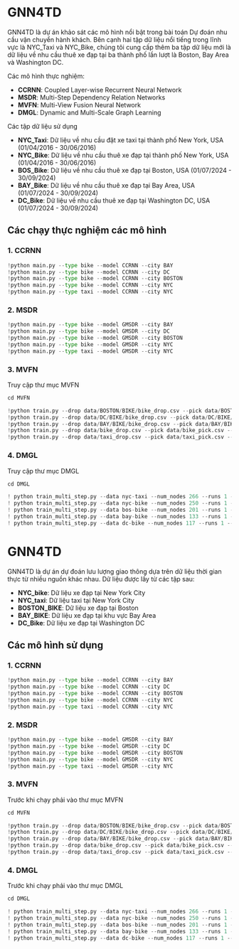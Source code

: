 # GNN4TD
GNN4TD là dự án khảo sát các mô hình nổi bật trong bài toán Dự đoán nhu cầu vận chuyển hành khách. Bên cạnh hai tập dữ liệu nổi tiếng trong lĩnh vực là NYC_Taxi và NYC_Bike, chúng tôi cung cấp thêm ba tập dữ liệu mới là dữ liệu về nhu cầu thuê xe đạp tại ba thành phố lần lượt là Boston, Bay Area và Washington DC. 

Các mô hình thực nghiệm:

- **CCRNN**: Coupled Layer-wise Recurrent Neural Network
- **MSDR**: Multi-Step Dependency Relation Networks
- **MVFN**: Multi-View Fusion Neural Network
- **DMGL**: Dynamic and Multi-Scale Graph Learning

Các tập dữ liệu sử dụng

- **NYC_Taxi**: Dữ liệu về nhu cầu đặt xe taxi tại thành phố New York, USA (01/04/2016 - 30/06/2016)
- **NYC_Bike**: Dữ liệu về nhu cầu thuê xe đạp tại thành phố New York, USA (01/04/2016 - 30/06/2016)
- **BOS_Bike**: Dữ liệu về nhu cầu thuê xe đạp tại Boston, USA (01/07/2024 - 30/09/2024)
- **BAY_Bike**: Dữ liệu về nhu cầu thuê xe đạp tại Bay Area, USA (01/07/2024 - 30/09/2024) 
- **DC_Bike**: Dữ liệu về nhu cầu thuê xe đạp tại Washington DC, USA (01/07/2024 - 30/09/2024)  

## Các chạy thực nghiệm các mô hình

### 1. CCRNN

```python
!python main.py --type bike --model CCRNN --city BAY
!python main.py --type bike --model CCRNN --city DC
!python main.py --type bike --model CCRNN --city BOSTON
!python main.py --type bike --model CCRNN --city NYC
!python main.py --type taxi --model CCRNN --city NYC
```

### 2. MSDR
```python
!python main.py --type bike --model GMSDR --city BAY
!python main.py --type bike --model GMSDR --city DC
!python main.py --type bike --model GMSDR --city BOSTON
!python main.py --type bike --model GMSDR --city NYC
!python main.py --type taxi --model GMSDR --city NYC
```

### 3. MVFN
Truy cập thư mục MVFN
```python
cd MVFN
```
```python
!python train.py --drop data/BOSTON/BIKE/bike_drop.csv --pick data/BOSTON/BIKE/bike_pick.csv --adj_data data/BOSTON/BIKE/dis_bb.csv --parameter parameter/bike
!python train.py --drop data/DC/BIKE/bike_drop.csv --pick data/DC/BIKE/bike_pick.csv --adj_data data/DC/BIKE/dis_bb.csv --parameter parameter/bike
!python train.py --drop data/BAY/BIKE/bike_drop.csv --pick data/BAY/BIKE/bike_pick.csv --adj_data data/BAY/BIKE/dis_bb.csv --parameter parameter/bike
!python train.py --drop data/bike_drop.csv --pick data/bike_pick.csv --adj_data data/dis_bb.csv --parameter parameter/bike
!python train.py --drop data/taxi_drop.csv --pick data/taxi_pick.csv --adj_data data/dis_tt.csv --parameter parameter/taxi
```

### 4. DMGL
Truy cập thư mục DMGL
```python
cd DMGL
```
```python
! python train_multi_step.py --data nyc-taxi --num_nodes 266 --runs 1 --fc_dim 95744
! python train_multi_step.py --data nyc-bike --num_nodes 250 --runs 1 --fc_dim 95744
! python train_multi_step.py --data bos-bike --num_nodes 201 --runs 1 --fc_dim 97280
! python train_multi_step.py --data bay-bike --num_nodes 133 --runs 1 --fc_dim 97280
! python train_multi_step.py --data dc-bike --num_nodes 117 --runs 1 --fc_dim 97280
```
# GNN4TD
GNN4TD là dự án dự đoán lưu lượng giao thông dựa trên dữ liệu thời gian thực từ nhiều nguồn khác nhau. Dữ liệu được lấy từ các tập sau:

- **NYC_bike**: Dữ liệu xe đạp tại New York City  
- **NYC_taxi**: Dữ liệu taxi tại New York City  
- **BOSTON_BIKE**: Dữ liệu xe đạp tại Boston  
- **BAY_BIKE**: Dữ liệu xe đạp tại khu vực Bay Area  
- **DC_Bike**: Dữ liệu xe đạp tại Washington DC  

## Các mô hình sử dụng

### 1. CCRNN

```python
!python main.py --type bike --model CCRNN --city BAY
!python main.py --type bike --model CCRNN --city DC
!python main.py --type bike --model CCRNN --city BOSTON
!python main.py --type bike --model CCRNN --city NYC
!python main.py --type taxi --model CCRNN --city NYC
```

### 2. MSDR
```python
!python main.py --type bike --model GMSDR --city BAY
!python main.py --type bike --model GMSDR --city DC
!python main.py --type bike --model GMSDR --city BOSTON
!python main.py --type bike --model GMSDR --city NYC
!python main.py --type taxi --model GMSDR --city NYC
```

### 3. MVFN
Trước khi chạy phải vào thư mục MVFN
```python
cd MVFN
```
```python
!python train.py --drop data/BOSTON/BIKE/bike_drop.csv --pick data/BOSTON/BIKE/bike_pick.csv --adj_data data/BOSTON/BIKE/dis_bb.csv --parameter parameter/bike
!python train.py --drop data/DC/BIKE/bike_drop.csv --pick data/DC/BIKE/bike_pick.csv --adj_data data/DC/BIKE/dis_bb.csv --parameter parameter/bike
!python train.py --drop data/BAY/BIKE/bike_drop.csv --pick data/BAY/BIKE/bike_pick.csv --adj_data data/BAY/BIKE/dis_bb.csv --parameter parameter/bike
!python train.py --drop data/bike_drop.csv --pick data/bike_pick.csv --adj_data data/dis_bb.csv --parameter parameter/bike
!python train.py --drop data/taxi_drop.csv --pick data/taxi_pick.csv --adj_data data/dis_tt.csv --parameter parameter/taxi
```

### 4. DMGL
Trước khi chạy phải vào thư mục DMGL
```python
cd DMGL
```
```python
! python train_multi_step.py --data nyc-taxi --num_nodes 266 --runs 1 --fc_dim 95744
! python train_multi_step.py --data nyc-bike --num_nodes 250 --runs 1 --fc_dim 95744
! python train_multi_step.py --data bos-bike --num_nodes 201 --runs 1 --fc_dim 97280
! python train_multi_step.py --data bay-bike --num_nodes 133 --runs 1 --fc_dim 97280
! python train_multi_step.py --data dc-bike --num_nodes 117 --runs 1 --fc_dim 97280
```
